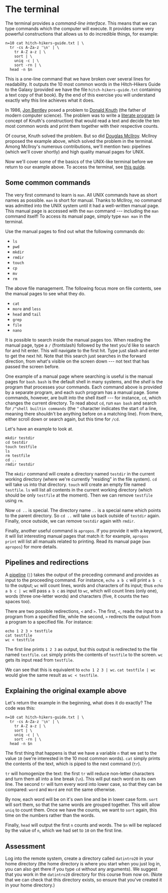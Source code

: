 # The terminal

The terminal provides a *command-line interface*. This means that we can type 
commands which the computer will execute. It provides some very powerful 
constructions that allows us to do incredible things, for example:
```
n=10 cat hitch-hikers-guide.txt | \
  tr -cs A-Za-z '\n' | \
	tr A-Z a-z | \
	sort | \
	uniq -c | \
	sort -rn | \
  head -n $n
```
This is a one-line command that we have broken over several lines for 
readability. It outputs the 10 most common words in the Hitch-Hikers Guide to 
the Galaxy (provided we have the file `hitch-hikers-guide.txt` containing a 
text copy of that book). By the end of this exercise you will understand 
exactly why this line achieves what it does.

In 1986, [Jon Bentley][bentley] posed a problem to [Donald Knuth][knuth] (the 
father of modern computer science). The problem was to write a [literate 
program][litprog] (a concept of Knuth's construction) that would read a text 
and decide the ten most common words and print them together with their 
respective counts.

[bentley]: https://en.wikipedia.org/wiki/Jon_Bentley_(computer_scientist)
[knuth]: https://en.wikipedia.org/wiki/Donald_Knuth
[litprog]: https://en.wikipedia.org/wiki/Literate_programming

Of course, Knuth solved the problem. But so did [Douglas McIlroy][mcilroy]. 
McIlroy proposed the example above, which solved the problem in the terminal. 
Among McIlroy's numerous contributions, we'll mention two: pipelines (which 
we'll cover shortly) and high quality manual pages for UNIX.

[mcilroy]: https://en.wikipedia.org/wiki/Douglas_McIlroy

Now we'll cover some of the basics of the UNIX-like terminal before we return 
to our example above. To access the terminal, see [this guide][guide].

[guide]: guide.html

## Some common commands

The very first command to learn is `man`. All UNIX commands have as short names 
as possible. `man` is short for manual. Thanks to McIlroy, no command was 
admitted into the UNIX system until it had a well-written manual page. This 
manual page is accessed with the `man` command --- including the `man` command 
itself! To access its manual page, simply type `man man` in the terminal.

Use the manual pages to find out what the following commands do:

  - `ls`
  - `pwd`
  - `mkdir`
  - `rmdir`
  - `touch`
  - `cp`
  - `mv`
  - `rm`

The above file management. The following focus more on file contents, see the 
manual pages to see what they do.

  - `cat`
  - `more` and `less`
  - `head` and `tail`
  - `grep`
  - `file`
  - `nano`

It is possible to search inside the manual pages too. When reading the manual 
page, type a `/` (frontslash) followed by the text you'd like to search for and 
hit enter. This will navigate to the first hit. Type just slash and enter to 
get the next hit. Note that this search just searches in the forward direction, 
from what's visible on the screen down --- not text that has passed the screen 
before.

One example of a manual page where searching is useful is the manual pages for 
`bash`. `bash` is the default shell in many systems, and the *shell* is the 
program that processes your commands. Each command above is provided by a 
separate program, and each such program has a manual page. Some commands, 
however, are built into the shell itself --- for instance, `cd`, which changes 
the current directory. To read about `cd`, run `man bash` and search for 
`/^shell builtin commands` (the `^` character indicates the start of a line, 
meaning there shouldn't be anything before on a matching line). From there, 
either scroll down or search again, but this time for `/cd`.

Let's have an example to look at.
```
mkdir testdir
cd testdir
touch testfile
ls
rm testfile
cd ..
rmdir testdir
```
The `mkdir` command will create a directory named `testdir` in the current 
working directory (where we're currently "residing" in the file system). `cd` 
will take us into that directory. `touch` will create an empty file named 
`testfile`. `ls` will list all contents in the current working directory (which 
should be only `testfile` at the moment). Then we can remove `testfile` using 
`rm`.

Now `cd ..` is special. The directory name `..` is a special name which points 
to the parent directory. So `cd ..` will take us back outside of `testdir` 
again. Finally, once outside, we can remove `testdir` again with `rmdir`.

Finally, another useful command is `apropos`. If you provide it with a keyword, 
it will list interesting manual pages that match it: for example, `apropos 
print` will list all manuals related to printing. Read its manual page (`man 
apropos`) for more details.

## Pipelines and redirections

A [pipeline][pipe] (`|`) takes the output of the preceding command and provides 
as input to the proceeding command. For instance, `echo a b c` will print `a b 
c` to the output; `wc` will count lines, words and characters of its input; 
thus `echo a b c | wc` will pass `a b c` as input to `wc`, which will count 
lines (only one), words (three one-letter words) and characters (five, it 
counts the two spaces too).

[pipe]: https://en.wikipedia.org/wiki/Pipeline_(Unix)

There are two possible redirections, `<` and `>`. The first, `<`, reads the 
input to a program from a specified file, while the second, `>` redirects the 
output from a program to a specified file. For instance:

```
echo 1 2 3 > testfile
cat testfile
wc < testfile
```

The first line prints `1 2 3` as output, but this output is redirected to the 
file named `testfile`. `cat` simply prints the contents of `testfile` to the 
screen. `wc` gets its input read from `testfile`.

We can see that this is equivalent to `echo 1 2 3 | wc`. `cat testfile | wc` 
would give the same result as `wc < testfile`.

## Explaining the original example above

Let's return the example in the beginning, what does it do exactly? The code 
was this:
```
n=10 cat hitch-hikers-guide.txt | \
  tr -cs A-Za-z '\n' | \
	tr A-Z a-z | \
	sort | \
	uniq -c | \
	sort -rn | \
  head -n $n
```
The first thing that happens is that we have a variable `n` that we set to the 
value `10` (we're interested in the 10 most common words). `cat` simply prints 
the contents of the text, which is piped to the next command (`tr`).

`tr` will homogenize the text: the first `tr` will reduce non-letter characters 
and turn them all into a line break (`\n`). This will put each word on its own 
line. The second `tr` will turn every word into lower case, so that they can be 
compared: `word` and `Word` are not the same otherwise.

By now, each word will be on it's own line and be in lower case form. `sort` 
will sort them, so that the same words are grouped together. This will allow 
`uniq` to count them. Once we have the counts, we want to `sort` again, this 
time on the numbers rather than the words.

Finally, `head` will output the first `n` counts and words. The `$n` will be 
replaced by the value of `n`, which we had set to `10` on the first line.

## Assessment

Log into the remote system, create a directory called `datintro20` in your home 
directory (the home directory is where you start when you just log in, you can 
also get there if you type `cd` without any arguments). We suggest that you 
work in the `datintro20` directory for this course from now on. (Note that we 
can check that this directory exists, so ensure that you've created it in your 
home directory.)

